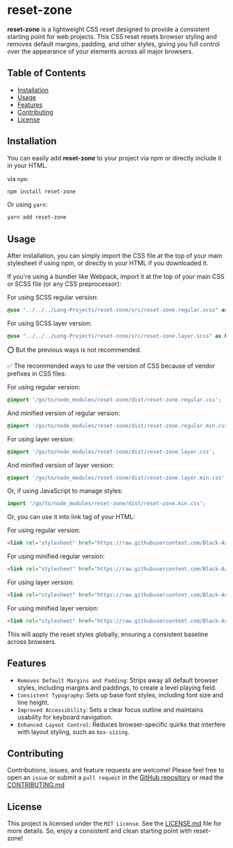 # reset-zone

**reset-zone** is a lightweight CSS reset designed to provide a consistent starting point for web projects. This CSS reset resets browser styling and removes default margins, padding, and other styles, giving you full control over the appearance of your elements across all major browsers.

## Table of Contents

- [Installation](#installation)
- [Usage](#usage)
- [Features](#features)
- [Contributing](#contributing)
- [License](#license)

## Installation

You can easily add **reset-zone** to your project via npm or directly include it in your HTML.

via `npm`:
```bash
npm install reset-zone
```

Or using `yarn`:
```bash
yarn add reset-zone
```

## Usage
After installation, you can simply import the CSS file at the top of your main stylesheet if using npm, or directly in your HTML if you downloaded it.

If you're using a bundler like Webpack, import it at the top of your main CSS or SCSS file (or any CSS preprocessor):

For using SCSS regular version:

```scss
@use "../../../Long-Projects/reset-zone/src/reset-zone.regular.scss" as ResetZoneLibraryWithCSSRegular;
```

For using SCSS layer version:

```scss
@use "../../../Long-Projects/reset-zone/src/reset-zone.layer.scss" as ResetZoneLibraryWithCSSLayer;
```

⭕ But the previous ways is not recommended.

✅ The recommended ways to use the version of CSS because of vendor prefixes in CSS files:

For using regular version:

```css
@import '/go/to/node_modules/reset-zone/dist/reset-zone.regular.css';
```

And minified version of regular version:

```css
@import '/go/to/node_modules/reset-zone/dist/reset-zone.regular.min.css';
```

For using layer version:

```css
@import '/go/to/node_modules/reset-zone/dist/reset-zone.layer.css';
```

And minified version of layer version:

```css
@import '/go/to/node_modules/reset-zone/dist/reset-zone.layer.min.css';
```

Or, if using JavaScript to manage styles:
```javascript
import '/go/to/node_modules/reset-zone/dist/reset-zone.min.css';
```

Or, you can use it into link tag of your HTML:

For using regular version:

```html
<link rel="stylesheet" href="https://raw.githubusercontent.com/Black-Axis/reset-zone/master/dist/reset-zone.regular.css">
```

For using minified regular version:

```html
<link rel="stylesheet" href="https://raw.githubusercontent.com/Black-Axis/reset-zone/master/dist/reset-zone.regular.min.css">
```

For using layer version:

```html
<link rel="stylesheet" href="https://raw.githubusercontent.com/Black-Axis/reset-zone/master/dist/reset-zone.layer.css">
```

For using minified layer version:

```html
<link rel="stylesheet" href="https://raw.githubusercontent.com/Black-Axis/reset-zone/master/dist/reset-zone.layer.min.css">
```

This will apply the reset styles globally, ensuring a consistent baseline across browsers.

## Features
- `Removes Default Margins and Padding`: Strips away all default browser styles, including margins and paddings, to create a level playing field.
- `Consistent Typography`: Sets up base font styles, including font size and line height.
- `Improved Accessibility`: Sets a clear focus outline and maintains usability for keyboard navigation.
- `Enhanced Layout Control`: Reduces browser-specific quirks that interfere with layout styling, such as `box-sizing`.

## Contributing
Contributions, issues, and feature requests are welcome!
Please feel free to open an `issue` or submit a `pull request` in the [GitHub repository]("https://github.com/Black-Axis/reset-zone") or read the [CONTRIBUTING.md]("https://github.com/Black-Axis/reset-zone/blob/master/CONTRIBUTING.md")

## License
This project is licensed under the `MIT License`.
See the [LICENSE.md]("https://github.com/Black-Axis/reset-zone/blob/master/LICENSE.md") file for more details.
So, enjoy a consistent and clean starting point with reset-zone!
